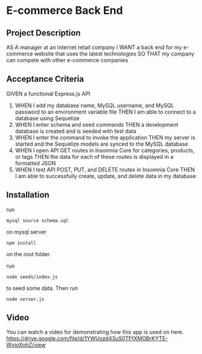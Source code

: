 # E-commerce Back End

## Project Description

AS A manager at an internet retail company
I WANT a back end for my e-commerce website that uses the latest technologies
SO THAT my company can compete with other e-commerce companies

## Acceptance Criteria

GIVEN a functional Express.js API

1. WHEN I add my database name, MySQL username, and MySQL password to an environment variable file
   THEN I am able to connect to a database using Sequelize
2. WHEN I enter schema and seed commands
   THEN a development database is created and is seeded with test data
3. WHEN I enter the command to invoke the application
   THEN my server is started and the Sequelize models are synced to the MySQL database
4. WHEN I open API GET routes in Insomnia Core for categories, products, or tags
   THEN the data for each of these routes is displayed in a formatted JSON
5. WHEN I test API POST, PUT, and DELETE routes in Insomnia Core
   THEN I am able to successfully create, update, and delete data in my database

## Installation

run

```
mysql source schema.sql
```

on mysql server

```
npm install
```

on the root folder.

run

```
node seeds/index.js
```

to seed some data. Then run

```
node server.js
```

## Video

You can watch a video for demonstrating how this app is used on here.
https://drive.google.com/file/d/1YWUozd43uS0TFfXMOBrKYTE-WvjoXnhZ/view
